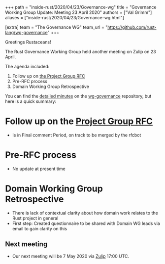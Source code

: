 +++
path = "inside-rust/2020/04/23/Governance-wg"
title = "Governance Working Group Update: Meeting 23 April 2020"
authors = ["Val Grimm"]
aliases = ["inside-rust/2020/04/23/Governance-wg.html"]

[extra]
team = "The Governance WG"
team_url = "https://github.com/rust-lang/wg-governance"
+++

Greetings Rustaceans!

The Rust Governance Working Group held another meeting on Zulip on 23 April.

The agenda included:
1. Follow up on [the Project Group RFC](https://github.com/rust-lang/rfcs/pull/2856)
2. Pre-RFC process
3. Domain Working Group Retrospective

You can find the [detailed minutes](https://github.com/rust-lang/wg-governance/blob/master/minutes/2020.04.23.md) on the [wg-governance](https://github.com/rust-lang/wg-governance) repository, but here is a quick summary: 
 
# Follow up on the [Project Group RFC](https://github.com/rust-lang/rfcs/pull/2856)
* Is in Final comment Period, on track to be merged by the rfcbot

#  Pre-RFC process
* No update at present time

#  Domain Working Group Retrospective
* There is lack of contextual clarity about how domain work relates to the Rust project in general
* First step: Created questionnaire to be shared with Domain WG leads via email to gain clarity on this


## Next meeting
* Our next meeting will be 7 May 2020 via [Zulip](https://rust-lang.zulipchat.com/#narrow/stream/223182-wg-governance) 17:00 UTC.

[wg-governance]: https://github.com/rust-lang/wg-governance/
[detailed minutes]: https://github.com/rust-lang/wg-governance/blob/master/minutes/2020.04.23.md
[Zulip thread]: https://rust-lang.zulipchat.com/#narrow/stream/223182-wg-governance/topic/Meeting.2020-05-07
